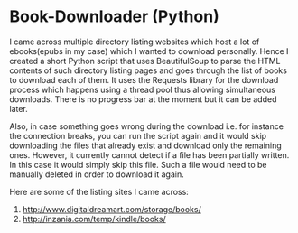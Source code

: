 # Book-Downloader (Python)

I came across multiple directory listing websites which host a lot of ebooks(epubs in my case) which I wanted to download personally. Hence I created a short Python script that uses BeautifulSoup to parse the HTML contents of such directory listing pages and goes through the list of books to download each of them. It uses the Requests library for the download process which happens using a thread pool thus allowing simultaneous downloads. There is no progress bar at the moment but it can be added later.

Also, in case something goes wrong during the download i.e. for instance the connection breaks, you can run the script again and it would skip downloading the files that already exist and download only the remaining ones. 
However, it currently cannot detect if a file has been partially written. In this case it would simply skip this file. Such a file would need to be manually deleted in order to download it again.

Here are some of the listing sites I came across:

1. http://www.digitaldreamart.com/storage/books/
2. http://inzania.com/temp/kindle/books/

